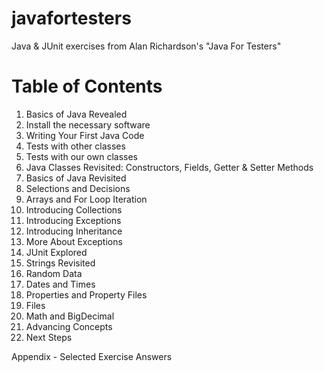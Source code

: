 javafortesters
==============

Java &amp; JUnit exercises from Alan Richardson's "Java For Testers"

Table of Contents
=================
1. Basics of Java Revealed
2. Install the necessary software
3. Writing Your First Java Code
4. Tests with other classes
5. Tests with our own classes
6. Java Classes Revisited: Constructors, Fields, Getter & Setter Methods
7. Basics of Java Revisited
8. Selections and Decisions
9. Arrays and For Loop Iteration
10. Introducing Collections
11. Introducing Exceptions
12. Introducing Inheritance
13. More About Exceptions
14. JUnit Explored
15. Strings Revisited
16. Random Data
17. Dates and Times
18. Properties and Property Files
19. Files
20. Math and BigDecimal
21. Advancing Concepts
22. Next Steps

Appendix - Selected Exercise Answers
